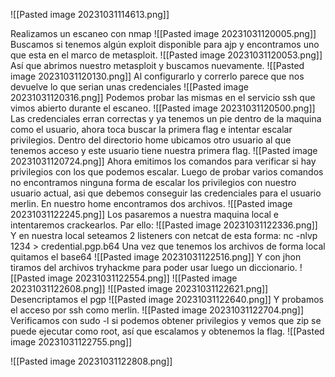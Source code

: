 ![[Pasted image 20231031114613.png]]

Realizamos un escaneo con nmap
![[Pasted image 20231031120005.png]]
Buscamos si tenemos algún exploit disponible para ajp y encontramos uno que esta en el marco de metasploit.
![[Pasted image 20231031120053.png]]
Así que abrimos nuestro metasploit y buscamos nuevamente.
![[Pasted image 20231031120130.png]]
Al configurarlo y correrlo parece que nos devuelve lo que serian unas credenciales
![[Pasted image 20231031120316.png]]
Podemos probar las mismas en el servicio ssh que vimos abierto durante el escaneo.
![[Pasted image 20231031120500.png]]
Las credenciales erran correctas y ya tenemos un pie dentro de la maquina como el usuario, ahora toca buscar la primera flag e intentar escalar privilegios.
Dentro del directorio home ubicamos otro usuario al que tenemos acceso y este usuario tiene nuestra primera flag.
![[Pasted image 20231031120724.png]]
Ahora emitimos los comandos para verificar si hay privilegios con los que podemos escalar.
Luego de probar varios comandos no encontramos ninguna forma de escalar los privilegios con nuestro usuario actual, asi que debemos conseguir las credenciales para el usuario merlin. En nuestro home encontramos dos archivos.
![[Pasted image 20231031122245.png]]
Los pasaremos a nuestra maquina local e intentaremos crackearlos.
Par ello:
![[Pasted image 20231031122336.png]]
Y en nuestra local seteamos 2 listeners con netcat de esta forma:
nc -nlvp 1234 > credential.pgp.b64
Una vez que tenemos los archivos de forma local quitamos el base64
![[Pasted image 20231031122516.png]]
Y con jhon tiramos del archivos tryhackme para poder usar luego un diccionario.
![[Pasted image 20231031122554.png]]
![[Pasted image 20231031122608.png]]
![[Pasted image 20231031122621.png]]
Desencriptamos el pgp
![[Pasted image 20231031122640.png]]
Y probamos el acceso por ssh como merlin.
![[Pasted image 20231031122704.png]]
Verificamos con sudo -l si podemos obtener privilegios y vemos que zip se puede ejecutar como root, así que escalamos y obtenemos la flag.
![[Pasted image 20231031122755.png]]


![[Pasted image 20231031122808.png]]
